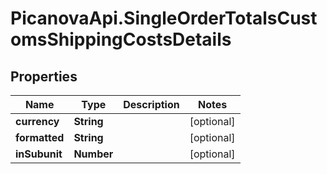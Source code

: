 # PicanovaApi.SingleOrderTotalsCustomsShippingCostsDetails

## Properties
Name | Type | Description | Notes
------------ | ------------- | ------------- | -------------
**currency** | **String** |  | [optional] 
**formatted** | **String** |  | [optional] 
**inSubunit** | **Number** |  | [optional] 



